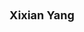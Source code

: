 ---
layout: page
title: <font size =4 > Xixian Yang </font>
description: Summer 2022
img: assets/img/members/xixian.jpg
importance: 3
category: Undergraduate Students
---